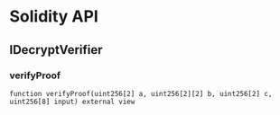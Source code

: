 # Solidity API

## IDecryptVerifier

### verifyProof

```solidity
function verifyProof(uint256[2] a, uint256[2][2] b, uint256[2] c, uint256[8] input) external view
```

